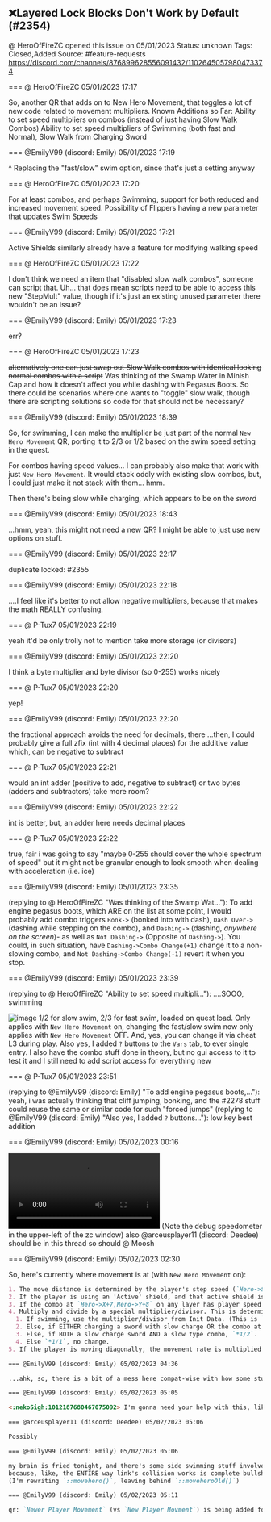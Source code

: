 ## ❌Layered Lock Blocks Don't Work by Default (#2354)
@ HeroOfFireZC opened this issue on 05/01/2023
Status: unknown
Tags: Closed,Added
Source: #feature-requests https://discord.com/channels/876899628556091432/1102645057980473374


=== @ HeroOfFireZC 05/01/2023 17:17

So, another QR that adds on to New Hero Movement, that toggles a lot of new code related to movement multipliers.
Known Additions so Far:
Ability to set speed multipliers on combos (instead of just having Slow Walk Combos)
Ability to set speed multipliers of Swimming (both fast and Normal), Slow Walk from Charging Sword

=== @EmilyV99 (discord: Emily) 05/01/2023 17:19

^ Replacing the "fast/slow" swim option, since that's just a setting anyway

=== @ HeroOfFireZC 05/01/2023 17:20

For at least combos, and perhaps Swimming, support for both reduced and increased movement speed.
Possibility of Flippers having a new parameter that updates Swim Speeds

=== @EmilyV99 (discord: Emily) 05/01/2023 17:21

Active Shields similarly already have a feature for modifying walking speed

=== @ HeroOfFireZC 05/01/2023 17:22

I don't think we need an item that "disabled slow walk combos", someone can script that. Uh... that does mean scripts need to be able to access this new "StepMult" value, though if it's just an existing unused parameter there wouldn't be an issue?

=== @EmilyV99 (discord: Emily) 05/01/2023 17:23

err?

=== @ HeroOfFireZC 05/01/2023 17:23

~~alternatively one can just swap out Slow Walk combos with identical looking normal combos with a script~~
Was thinking of the Swamp Water in Minish Cap and how it doesn't affect you while dashing with Pegasus Boots.
So there could be scenarios where one wants to "toggle" slow walk, though there are scripting solutions so code for that should not be necessary?

=== @EmilyV99 (discord: Emily) 05/01/2023 18:39

So, for swimming, I can make the multiplier be just part of the normal `New Hero Movement` QR, porting it to 2/3 or 1/2 based on the swim speed setting in the quest.

For combos having speed values... I can probably also make that work with just `New Hero Movement`. It would stack oddly with existing slow combos, but, I could just make it not stack with them... hmm.

Then there's being slow while charging, which appears to be on the *sword*

=== @EmilyV99 (discord: Emily) 05/01/2023 18:43

...hmm, yeah, this might not need a new QR? I might be able to just use new options on stuff.

=== @EmilyV99 (discord: Emily) 05/01/2023 22:17

duplicate locked: #2355

=== @EmilyV99 (discord: Emily) 05/01/2023 22:18

....I feel like it's better to not allow negative multipliers, because that makes the math REALLY confusing.

=== @ P-Tux7 05/01/2023 22:19

yeah it'd be only trolly
not to mention take more storage
(or divisors)

=== @EmilyV99 (discord: Emily) 05/01/2023 22:20

I think a byte multiplier and byte divisor (so 0-255) works nicely

=== @ P-Tux7 05/01/2023 22:20

yep!

=== @EmilyV99 (discord: Emily) 05/01/2023 22:20

the fractional approach avoids the need for decimals, there
...then, I could probably give a full zfix (int with 4 decimal places) for the additive value
which, can be negative to subtract

=== @ P-Tux7 05/01/2023 22:21

would an int adder (positive to add, negative to subtract) or two bytes (adders and subtractors) take more room?

=== @EmilyV99 (discord: Emily) 05/01/2023 22:22

int is better, but, an adder here needs decimal places

=== @ P-Tux7 05/01/2023 22:22

true, fair
i was going to say "maybe 0-255 should cover the whole spectrum of speed" but it might not be granular enough to look smooth when dealing with acceleration (i.e. ice)

=== @EmilyV99 (discord: Emily) 05/01/2023 23:35

(replying to @ HeroOfFireZC "Was thinking of the Swamp Wat…"): To add engine pegasus boots, which ARE on the list at some point, I would probably add combo triggers `Bonk->` (bonked into with dash), `Dash Over->` (dashing while stepping on the combo), and `Dashing->` (dashing, *anywhere on the screen*)- as well as `Not Dashing->` (Opposite of `Dashing->`). You could, in such situation, have `Dashing->Combo Change(+1)` change it to a non-slowing combo, and `Not Dashing->Combo Change(-1)` revert it when you stop.

=== @EmilyV99 (discord: Emily) 05/01/2023 23:39

(replying to @ HeroOfFireZC "Ability to set speed multipli…"): ....SOOO, swimming

![image](https://cdn.discordapp.com/attachments/1102645057980473374/1102741196138348554/image.png?ex=65e65bc5&is=65d3e6c5&hm=81ae87ee15c7be61e075ce5f13f52a73f458e020c40e850f4bf2cafd9cc70cf0&)
1/2 for slow swim, 2/3 for fast swim, loaded on quest load. Only applies with `New Hero Movement` on, changing the fast/slow swim now only applies with `New Hero Movement` OFF.
And, yes, you can change it via cheat L3 during play.
Also yes, I added `?` buttons to the `Vars` tab, to ever single entry.
I also have the combo stuff done in theory, but no gui access to it to test it
and I still need to add script access for everything new

=== @ P-Tux7 05/01/2023 23:51

(replying to @EmilyV99 (discord: Emily) "To add engine pegasus boots,…"): yeah, i was actually thinking that cliff jumping, bonking, and the #2278 stuff could reuse the same or similar code for such "forced jumps"
(replying to @EmilyV99 (discord: Emily) "Also yes, I added `?` buttons…"): low key best addition

=== @EmilyV99 (discord: Emily) 05/02/2023 00:16


![image](https://cdn.discordapp.com/attachments/1102645057980473374/1102750360164106391/2023-05-01_20-15-02.mp4?ex=65e6644d&is=65d3ef4d&hm=47eacf16e25ea460617dc7394aad856e80b5d42f0e9478d8a48824accd59537d&)
(Note the debug speedometer in the upper-left of the zc window)
also @arceusplayer11 (discord: Deedee) should be in this thread
so should @ Moosh

=== @EmilyV99 (discord: Emily) 05/02/2023 02:30

So, here's currently where movement is at (with `New Hero Movement` on):
```md
1. The move distance is determined by the player's step speed (`Hero->Step`)
2. If the player is using an 'Active' shield, and that active shield is set to modify the movement speed, that modifier is applied (percentage multiplier, where `-100%` has the same effect as `200%`, `100%` has no effect (stays the same speed).
3. If the combo at `Hero->X+7,Hero->Y+8` on any layer has player speed modifiers set in the new `General` tab, those are applied. Layer 6 applies first, and it works its way down, stopping early if it reaches a `Bridge` combo (blocking the speed modifiers below it). Each modifier applies the Multiplier, then Divisor, then Additive, in that order.
4. Multiply and divide by a special multiplier/divisor. This is determined by this check:
  1. If swimming, use the multiplier/divisor from Init Data. (This is `*2/3` for fast swim, `*1/2` for slow swim)
  2. Else, if EITHER charging a sword with slow charge OR the combo at `Hero->X+7,Hero->Y+8` on layer 0 is a Slow type combo (NOT BOTH), uses `*2/3`.
  3. Else, if BOTH a slow charge sword AND a slow type combo, `*1/2`.
  4. Else `*1/1`, no change.
5. If the player is moving diagonally, the movement rate is multiplied by `0.7071`, or `1/sqrt(2)`- this means you move the same 'true distance' diagonally as you would orthogonally, instead of moving 'faster' at diagonals.```

=== @EmilyV99 (discord: Emily) 05/02/2023 04:36

...ahk, so, there is a bit of a mess here compat-wise with how some stuff works. And I've also just finally *understood* the true mess that is the player movement. So it seems time for a second QR for these new changes... with a bit more rewriting to do.

=== @EmilyV99 (discord: Emily) 05/02/2023 05:05

<:nekoSigh:1012187680467075092> I'm gonna need your help with this, like, maybe tomorrow if you're free? @arceusplayer11 (discord: Deedee)

=== @arceusplayer11 (discord: Deedee) 05/02/2023 05:06

Possibly

=== @EmilyV99 (discord: Emily) 05/02/2023 05:06

my brain is fried tonight, and there's some side swimming stuff involved so your help would be useful
because, like, the ENTIRE way link's collision works is complete bullshit
(I'm rewriting `::movehero()`, leaving behind `::moveheroOld()`)

=== @EmilyV99 (discord: Emily) 05/02/2023 05:11

qr: `Newer Player Movement` (vs `New Player Movment`) is being added for this change set
